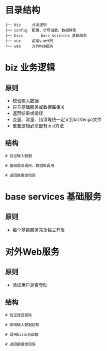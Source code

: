# 目录结构
```
├── biz		业务逻辑
├── config	配置、全局函数、数据模型
├── bsvs		base services 基础服务
├── vue		前端vue代码
└── web		对外Web服务
```

# biz 业务逻辑

## 原则
- 校验输入数据
- 只与基础服务或数据库相关
- 返回结果或错误
- 变量、常量、错误等统一定义到bizVer.go文件
- 重要逻辑必须配有test方法

## 结构
```shell
# 验证输入数据

# 基础服务调用、数据库调用

# 返回数据或错误
```

# base services 基础服务

## 原则
- 每个基数服务完全独立开发

# 对外Web服务

## 原则
- 验证用户是否登陆

## 结构
```shell
# 验证是否登陆

# 网络输入数据结构

# 调用biz业务函数

# 返回数据或错误
```
